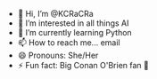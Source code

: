 - 👋 Hi, I’m @KCRaCRa
- 👀 I’m interested in all things AI
- 🌱 I’m currently learning Python
- 📫 How to reach me... email
- 😄 Pronouns: She/Her
- ⚡ Fun fact: Big Conan O'Brien fan 💞️ 

<!---
KCRaCRa/KCRaCRa is a ✨ special ✨ repository because its `README.md` (this file) appears on your GitHub profile.
You can click the Preview link to take a look at your changes.
--->

